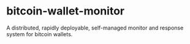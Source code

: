 # bitcoin-wallet-monitor
A distributed, rapidly deployable, self-managed monitor and response system for bitcoin wallets.
